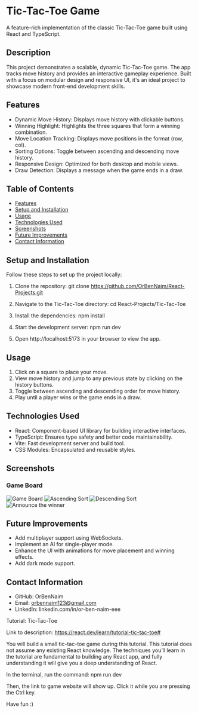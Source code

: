 # Tic-Tac-Toe Game
A feature-rich implementation of the classic Tic-Tac-Toe game built using React and TypeScript.

## Description
This project demonstrates a scalable, dynamic Tic-Tac-Toe game. The app tracks move history and provides an interactive gameplay experience. Built with a focus on modular design and responsive UI, it's an ideal project to showcase modern front-end development skills.

## Features
- Dynamic Move History: Displays move history with clickable buttons.
- Winning Highlight: Highlights the three squares that form a winning combination.
- Move Location Tracking: Displays move positions in the format (row, col).
- Sorting Options: Toggle between ascending and descending move history.
- Responsive Design: Optimized for both desktop and mobile views.
- Draw Detection: Displays a message when the game ends in a draw.

## Table of Contents
- [Features](#features)
- [Setup and Installation](#setup-and-installation)
- [Usage](#usage)
- [Technologies Used](#technologies-used)
- [Screenshots](#screenshots)
- [Future Improvements](#future-improvements) 
- [Contact Information](#contact-information)

## Setup and Installation
Follow these steps to set up the project locally:
1. Clone the repository: 
    git clone https://github.com/OrBenNaim/React-Projects.git

2. Navigate to the Tic-Tac-Toe directory:
    cd React-Projects/Tic-Tac-Toe

3. Install the dependencies:
    npm install

4. Start the development server:
    npm run dev

5. Open http://localhost:5173 in your browser to view the app.

## Usage
1. Click on a square to place your move.
2. View move history and jump to any previous state by clicking on the history buttons.
3. Toggle between ascending and descending order for move history.
4. Play until a player wins or the game ends in a draw.

## Technologies Used
- React: Component-based UI library for building interactive interfaces.
- TypeScript: Ensures type safety and better code maintainability.
- Vite: Fast development server and build tool.
- CSS Modules: Encapsulated and reusable styles.

## Screenshots
### Game Board
![Game Board](assets/screenShots/game-board.png)
![Ascending Sort](assets/screenShots/ascending-sort.png.png)
![Descending Sort](assets/screenShots/descending-sort.png.png)
![Announce the winner](assets/screenShots/winner.png.png)

## Future Improvements
- Add multiplayer support using WebSockets.
- Implement an AI for single-player mode.
- Enhance the UI with animations for move placement and winning effects.
- Add dark mode support.

## Contact Information
- GitHub: OrBenNaim
- Email: orbennaim123@gmail.com
- LinkedIn: linkedin.com/in/or-ben-naim-eee













Tutorial: Tic-Tac-Toe

Link to description: https://react.dev/learn/tutorial-tic-tac-toe#

You will build a small tic-tac-toe game during this tutorial. This tutorial does not assume any existing React knowledge. The techniques you’ll learn in the tutorial are fundamental to building any React app, and fully understanding it will give you a deep understanding of React.

In the terminal, run the command: 
npm run dev

Then, the link to game website will show up.
Click it while you are pressing the Ctrl key.

Have fun :)